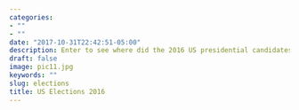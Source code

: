 ```yaml
---
categories:
- ""
- ""
date: "2017-10-31T22:42:51-05:00"
description: Enter to see where did the 2016 US presidential candidates raise the most money!
draft: false
image: pic11.jpg
keywords: ""
slug: elections
title: US Elections 2016
---
```


